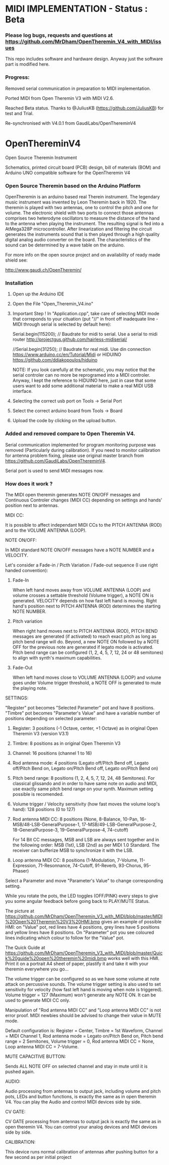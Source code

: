 # MIDI IMPLEMENTATION - Status : Beta 

### Please log bugs, requests and questions at https://github.com/MrDham/OpenTheremin_V4_with_MIDI/issues


This repo includes software and hardware design. Anyway just the software part is modified here. 

### Progress: 
Removed serial communication in preparation to MIDI implementation. 

Ported MIDI from Open Theremin V3 with MIDI V2.6. 

Reached Beta status. Thanks to @JuliusKB (https://github.com/JuliusKB) for test and Trial. 

Re-synchronised with V4.0.1 from  GaudiLabs/OpenThereminV4 


# OpenThereminV4
Open Source Theremin Instrument

Schematics, printed circuit board (PCB) design, bill of materials (BOM) and Arduino UNO compatible software for the OpenTheremin V4

### Open Source Theremin based on the Arduino Platform

OpenTheremin is an arduino based real Therein instrument. The legendary music instrument was invented by Leon Theremin back in 1920. The theremin is played with two antennas, one to control the pitch and one for volume. The electronic shield with two ports to connect those antennas comprises two heterodyne oscillators to measure the distance of the hand to the antenna when playing the instrument. The resulting signal is fed into a AtMega328P microcontroller. After linearization and filtering the circuit generates the instruments sound that is then played through a high quality digital analog audio converter on the board. The characteristics of the sound can be determined by a wave table on the arduino.

For more info on the open source project and on availability of ready made shield see:

http://www.gaudi.ch/OpenTheremin/

### Installation
1. Open up the Arduino IDE
2. Open the File "Open_Theremin_V4.ino"
3. Important Step !  In "Application.cpp", take care of selecting MIDI mode that correponds to your cituation (put "//" in front off inadequate line - MIDI through serial is selected by default here):

   Serial.begin(115200); // Baudrate for midi to serial. Use a serial to midi router http://projectgus.github.com/hairless-midiserial/
  
   //Serial.begin(31250); // Baudrate for real midi. Use din connection https://www.arduino.cc/en/Tutorial/Midi or HIDUINO https://github.com/ddiakopoulos/hiduino

   NOTE: If you look carefully at the schematic, you may notice that the serial controler can no more be reprogramed into a MIDI controler.  Anyway, I kept the reference to HIDUINO here, just in case that some users want to add some additional material to make a real MIDI USB interface. 
   
4. Selecting the correct usb port on Tools -> Serial Port
5. Select the correct arduino board from Tools -> Board
6. Upload the code by clicking on the upload button.

### Added and removed compare to Open Theremin V4. 
Serial communication implemented for program monitoring purpose was removed (Particularly during calibration).
If you need to monitor calibration for antenna problem fixing, please use original master branch from 
https://github.com/GaudiLabs/OpenThereminV4. 

Serial port is used to send MIDI messages now. 

### How does it work ? 

The MIDI open theremin generates NOTE ON/OFF messages and  Continuous Controler changes (MIDI CC) depending on settings and hands' position next to antennas. 


MIDI CC: 

It is possible to affect independant MIDI CCs to the PITCH ANTENNA (ROD) and to the VOLUME ANTENNA (LOOP).  

NOTE ON/OFF: 

In MIDI standard NOTE ON/OFF messages have a NOTE NUMBER and a VELOCITY. 

Let's consider a Fade-in / Picth Variation / Fade-out sequence (I use right handed convention): 

1. Fade-In

   When left hand moves away from VOLUME ANTENNA (LOOP) and volume crosses a settable threshold (Volume trigger), a NOTE ON is generated. VELOCITY depends on how fast left hand is moving. Right hand's position next to PITCH ANTENNA (ROD) determines the starting NOTE NUMBER. 


2. Pitch variation

   When right hand moves next to PITCH ANTENNA (ROD), PITCH BEND messages are generated (if activated) to reach exact pitch as long as pitch bend range will do.  Beyond, a new NOTE ON followed by a NOTE OFF for the previous note are generated if legato mode is activated. Pitch bend range can be configured (1, 2, 4, 5, 7, 12, 24 or 48 semitones) to align with synth's maximum capabilities. 

3. Fade-Out

   When left hand moves close to VOLUME ANTENNA (LOOP) and volume goes under Volume trigger threshold, a NOTE OFF is generated to mute the playing note. 

  
 SETTINGS:
 
 "Register" pot becomes "Selected Parameter" pot and have 8 positions. 
  "Timbre" pot becomes "Parameter's Value" and have a variable number of positions depending on selected parameter: 
 
 1. Register: 3 positions (-1 Octave, center, +1 Octave) as in original Open Theremin V3 (version V3.1)
 2. Timbre: 8 positions as in original Open Theremin V3
 3. Channel: 16 positions (channel 1 to 16)
 4. Rod antenna mode: 4 positions 
     (Legato off/Pitch Bend off, Legato off/Pitch Bend on, Legato on/Pitch Bend off, Legato on/Pitch Bend on)
 5. Pitch bend range: 8 positions (1, 2, 4, 5, 7, 12, 24, 48 Semitones). 
     For classical glissando and in order to have same note on audio and MIDI, use exactly same pitch bend range on your synth. 
     Maximum setting possible is recomended.
 6. Volume trigger / Velocity sensitivity (how fast moves the volume loop's hand): 128 positions (0 to 127)
 7. Rod antenna MIDI CC: 8 positions 
    (None, 8-Balance, 10-Pan, 16-MSB/48-LSB-GeneralPurpose-1, 17-MSB/49-LSB-GeneralPurpose-2, 18-GeneralPurpose-3, 19-GeneralPurpose-4, 74-cutoff) 
    
    For 14 Bit CC messages, MSB and LSB are always sent together and in the following order: MSB (1st), LSB (2nd) as per MIDI 1.0 Standard. 
    The receiver can bufferize MSB to synchronize it with the LSB. 
    
 8. Loop antenna MIDI CC: 8 positions 
    (1-Modulation, 7-Volume, 11-Expression, 71-Resonnance, 74-Cutoff, 91-Reverb, 93-Chorus, 95-Phaser)

Select a Parameter and move "Parameter's Value" to change corresponding setting. 

While you rotate the pots, the LED toggles (OFF/PINK) every steps to give you some angular feedback before going back to PLAY/MUTE Status. 

The picture at https://github.com/MrDham/OpenTheremin_V3_with_MIDI/blob/master/MIDI%20Open%20Theremin%20V3%20HMI.bmp gives an example of possible HMI: on "Value" pot, red lines have 4 positions, grey lines have 5 positions and yellow lines have 8 positions. On "Parameter" pot you see coloured lines indicating which colour to follow for the "Value" pot. 

The Quick Guide at https://github.com/MrDham/OpenTheremin_V3_with_MIDI/blob/master/Quick%20guide%20open%20theremin%20midi.bmp works well with this HMI. Print it on a portrait A4 sheet of paper, plastify it and take it with your theremin everywhere you go... 

The volume trigger can be configured so as we have some volume at note attack on percussive sounds. 
The volume trigger setting is also used to set sensitivity for velocity (how fast left hand is moving when note is triggered). 
Volume trigger = 127 (Maximum) won't generate any NOTE ON. It can be used to generate MIDI CC only.

Manipulation of "Rod antenna MIDI CC" and "Loop antenna MIDI CC" is not error proof. MIDI newbies should be advised to change their value in MUTE mode. 

 
Default configuration is: Register = Center, Timbre = 1st Waveform, Channel = MIDI Channel 1, Rod antenna mode = Legato on/Pitch Bend on, Pitch bend range = 2 Semitones, Volume trigger = 0, Rod antenna MIDI CC = None, Loop antenna MIDI CC = 7-Volume. 


MUTE CAPACITIVE BUTTON: 

Sends ALL NOTE OFF on selected channel and stay in mute until it is pushed again.  

AUDIO: 

Audio processing from antennas to output jack, including volume and pitch pots, LEDs and button functions, is exactly the same as in open theremin V4.  You can play the Audio and control MIDI devices side by side. 

CV GATE: 

CV GATE processing from antennas to output jack is exactly the same as in open theremin V4.  You can control your analog devices and MIDI devices side by side. 

CALIBRATION:

This device runs normal calibration of antennas after pushing button for a few second as per initial project
